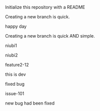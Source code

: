 Initialize this repository with a README

Creating a new branch is quick.

happy day

Creating a new branch is quick AND simple.

niubi1

niubi2

feature2-12

this is dev 

fixed bug

issue-101

new bug had been fixed
